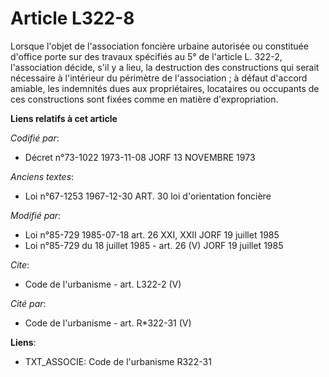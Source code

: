 # Article L322-8

Lorsque l'objet de l'association foncière urbaine autorisée ou constituée d'office porte sur des travaux spécifiés au 5° de
l'article L. 322-2, l'association décide, s'il y a lieu, la destruction des constructions qui serait nécessaire à l'intérieur
du périmètre de l'association ; à défaut d'accord amiable, les indemnités dues aux propriétaires, locataires ou occupants de
ces constructions sont fixées comme en matière d'expropriation.

**Liens relatifs à cet article**

_Codifié par_:

  - Décret n°73-1022 1973-11-08 JORF 13 NOVEMBRE 1973

_Anciens textes_:

  - Loi n°67-1253 1967-12-30 ART. 30 loi d'orientation foncière

_Modifié par_:

  - Loi n°85-729 1985-07-18 art. 26 XXI, XXII JORF 19 juillet 1985
  - Loi n°85-729 du 18 juillet 1985 - art. 26 (V) JORF 19 juillet 1985

_Cite_:

  - Code de l'urbanisme - art. L322-2 (V)

_Cité par_:

  - Code de l'urbanisme - art. R*322-31 (V)

**Liens**:

  - TXT_ASSOCIE: Code de l'urbanisme R322-31
